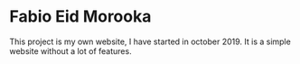 # Fabio Eid Morooka
This project is my own website, I have started in october 2019.
It is a simple website without a lot of features.
